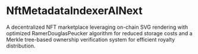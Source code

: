 # NftMetadataIndexerAINext
A decentralized NFT marketplace leveraging on-chain SVG rendering with optimized RamerDouglasPeucker algorithm for reduced storage costs and a Merkle tree-based ownership verification system for efficient royalty distribution.
